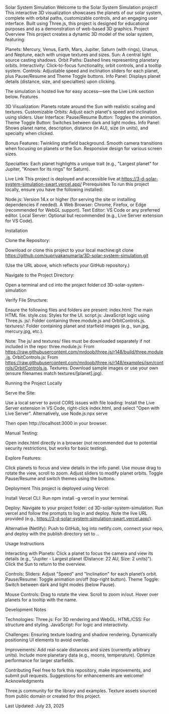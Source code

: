 Solar System Simulation
Welcome to the Solar System Simulation project! This interactive 3D visualization showcases the planets of our solar system, complete with orbital paths, customizable controls, and an engaging user interface. Built using Three.js, this project is designed for educational purposes and as a demonstration of web-based 3D graphics.
Project Overview
This project creates a dynamic 3D model of the solar system, featuring:

Planets: Mercury, Venus, Earth, Mars, Jupiter, Saturn (with rings), Uranus, and Neptune, each with unique textures and sizes.
Sun: A central light source casting shadows.
Orbit Paths: Dashed lines representing planetary orbits.
Interactivity: Click-to-focus functionality, orbit controls, and a tooltip system.
Controls: Adjustable speed and inclination sliders for each planet, plus Pause/Resume and Theme Toggle buttons.
Info Panel: Displays planet details (distance, size, and specialties) upon clicking.

The simulation is hosted live for easy access—see the Live Link section below.
Features

3D Visualization: Planets rotate around the Sun with realistic scaling and textures.
Customizable Orbits: Adjust each planet's speed and inclination using sliders.
User Interface:
Pause/Resume Button: Toggles the animation.
Theme Toggle Button: Switches between dark and light modes.
Info Panel: Shows planet name, description, distance (in AU), size (in units), and specialty when clicked.


Bonus Features:
Twinkling starfield background.
Smooth camera transitions when focusing on planets or the Sun.
Responsive design for various screen sizes.


Specialties: Each planet highlights a unique trait (e.g., "Largest planet" for Jupiter, "Known for its rings" for Saturn).

Live Link
This project is deployed and accessible live at:https://3-d-solar-system-simulation-swart.vercel.app/
Prerequisites
To run this project locally, ensure you have the following installed:

Node.js: Version 14.x or higher (for serving the site or installing dependencies if needed).
A Web Browser: Chrome, Firefox, or Edge (recommended for WebGL support).
Text Editor: VS Code or any preferred editor.
Local Server: Optional but recommended (e.g., Live Server extension for VS Code).

Installation

Clone the Repository:

Download or clone this project to your local machine:git clone https://github.com/supriyakanumarla/3D-solar-system-simulation.git

(Use the URL above, which reflects your GitHub repository.)


Navigate to the Project Directory:

Open a terminal and cd into the project folder:cd 3D-solar-system-simulation




Verify File Structure:

Ensure the following files and folders are present:
index.html: The main HTML file.
style.css: Styles for the UI.
script.js: JavaScript logic using Three.js.
js/: Folder containing three.module.js and OrbitControls.js.
textures/: Folder containing planet and starfield images (e.g., sun.jpg, mercury.jpg, etc.).


Note: The js/ and textures/ files must be downloaded separately if not included in the repo:
three.module.js: From https://raw.githubusercontent.com/mrdoob/three.js/r148/build/three.module.js.
OrbitControls.js: From https://raw.githubusercontent.com/mrdoob/three.js/r148/examples/jsm/controls/OrbitControls.js.
Textures: Download sample images or use your own (ensure filenames match textures/[planet].jpg).





Running the Project Locally

Serve the Site:

Use a local server to avoid CORS issues with file loading:
Install the Live Server extension in VS Code, right-click index.html, and select "Open with Live Server".
Alternatively, use Node.js:npx serve

Then open http://localhost:3000 in your browser.




Manual Testing:

Open index.html directly in a browser (not recommended due to potential security restrictions, but works for basic testing).


Explore Features:

Click planets to focus and view details in the info panel.
Use mouse drag to rotate the view, scroll to zoom.
Adjust sliders to modify planet orbits.
Toggle Pause/Resume and switch themes using the buttons.



Deployment
This project is deployed using Vercel:

Install Vercel CLI:
Run npm install -g vercel in your terminal.


Deploy:
Navigate to your project folder: cd 3D-solar-system-simulation.
Run vercel and follow the prompts to log in and deploy.
Note the live URL provided (e.g., https://3-d-solar-system-simulation-swart.vercel.app/).


Alternative (Netlify):
Push to GitHub, log into netlify.com, connect your repo, and deploy with the publish directory set to ..


Usage Instructions

Interacting with Planets:
Click a planet to focus the camera and view its details (e.g., "Jupiter - Largest planet (Distance: 22 AU, Size: 2 units)").
Click the Sun to return to the overview.


Controls:
Sliders: Adjust "Speed" and "Inclination" for each planet’s orbit.
Pause/Resume: Toggle animation on/off (top-right button).
Theme Toggle: Switch between dark and light modes (below Pause).


Mouse Controls:
Drag to rotate the view.
Scroll to zoom in/out.
Hover over planets for a tooltip with the name.



Development Notes

Technologies:
Three.js: For 3D rendering and WebGL.
HTML/CSS: For structure and styling.
JavaScript: For logic and interactivity.


Challenges:
Ensuring texture loading and shadow rendering.
Dynamically positioning UI elements to avoid overlap.


Improvements:
Add real-scale distances and sizes (currently arbitrary units).
Include more planetary data (e.g., moons, temperature).
Optimize performance for larger starfields.



Contributing
Feel free to fork this repository, make improvements, and submit pull requests. Suggestions for enhancements are welcome!
Acknowledgments

Three.js community for the library and examples.
Texture assets sourced from public domain or created for this project.


Last Updated: July 23, 2025
